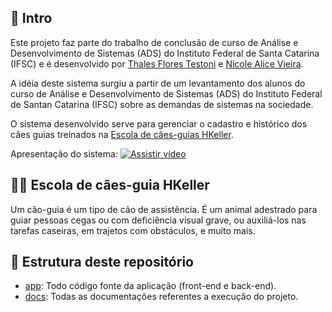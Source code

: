 ## 📍 Intro

Este projeto faz parte do trabalho de conclusão de curso de Análise e Desenvolvimento de Sistemas (ADS) do Instituto Federal de Santa Catarina (IFSC) e é desenvolvido por [Thales Flores Testoni](https://www.linkedin.com/in/thalestestoni/) e [Nicole Alice Vieira](https://www.linkedin.com/in/nicole-alice-vieira-4aa1bb187/).

A idéia deste sistema surgiu a partir de um levantamento dos alunos do curso de Análise e Desenvolvimento de Sistemas (ADS) do Instituto Federal de Santan Catarina (IFSC) sobre as demandas de sistemas na sociedade.

O sistema desenvolvido serve para gerenciar o cadastro e histórico dos cães guias treinados na [Escola de cães-guias HKeller](https://caoguia.org.br/).

Apresentação do sistema:
[![Assistir vídeo](https://img.youtube.com/vi/j_MylO3vgak/default.jpg)](https://youtu.be/j_MylO3vgak)

## 🐕‍🦺 Escola de cães-guia HKeller

Um cão-guia é um tipo de cão de assistência. É um animal adestrado para guiar pessoas cegas ou com deficiência visual grave, ou auxiliá-los nas tarefas caseiras, em trajetos com obstáculos, e muito mais.

## 📒 Estrutura deste repositório

- [app](./app/): Todo código fonte da aplicação (front-end e back-end).
- [docs](./docs/): Todas as documentações referentes a execução do projeto.